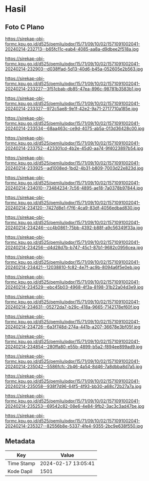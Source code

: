 # Hasil

## Foto C Plano

https://sirekap-obj-formc.kpu.go.id/d525/pemilu/pdpr/15/71/09/10/02/1571091002041-20240214-232713--b65fc11c-eab4-4085-aa8a-d9dbee2f518a.jpg

https://sirekap-obj-formc.kpu.go.id/d525/pemilu/pdpr/15/71/09/10/02/1571091002041-20240214-232903--d038ffad-5d13-40d6-b45a-052605e2b563.jpg

https://sirekap-obj-formc.kpu.go.id/d525/pemilu/pdpr/15/71/09/10/02/1571091002041-20240214-233227--3f51cbab-db85-47ea-896c-98781b3583b1.jpg

https://sirekap-obj-formc.kpu.go.id/d525/pemilu/pdpr/15/71/09/10/02/1571091002041-20240214-233327--972c5ae8-9e1f-42e2-9a71-2717710a185e.jpg

https://sirekap-obj-formc.kpu.go.id/d525/pemilu/pdpr/15/71/09/10/02/1571091002041-20240214-233534--68aa463c-ce9d-4075-ab5a-013d36428c00.jpg

https://sirekap-obj-formc.kpu.go.id/d525/pemilu/pdpr/15/71/09/10/02/1571091002041-20240214-233752--423301cd-4b2e-45d0-aa74-9f4023897b54.jpg

https://sirekap-obj-formc.kpu.go.id/d525/pemilu/pdpr/15/71/09/10/02/1571091002041-20240214-233925--ad1008ed-1bd2-4b31-b809-7003d22e823d.jpg

https://sirekap-obj-formc.kpu.go.id/d525/pemilu/pdpr/15/71/09/10/02/1571091002041-20240214-234010--73484234-7c56-4895-ae18-7a0378b97844.jpg

https://sirekap-obj-formc.kpu.go.id/d525/pemilu/pdpr/15/71/09/10/02/1571091002041-20240214-234120--7427d8e1-f7f6-4ca9-83df-4056edbad830.jpg

https://sirekap-obj-formc.kpu.go.id/d525/pemilu/pdpr/15/71/09/10/02/1571091002041-20240214-234246--cc4b0861-75bb-4392-b88f-a9c56349f33a.jpg

https://sirekap-obj-formc.kpu.go.id/d525/pemilu/pdpr/15/71/09/10/02/1571091002041-20240214-234256--d4d28d7b-b747-45c1-87b1-9682c0956cea.jpg

https://sirekap-obj-formc.kpu.go.id/d525/pemilu/pdpr/15/71/09/10/02/1571091002041-20240214-234421--12038810-fc82-4e7f-ac9b-8094a6f5e0eb.jpg

https://sirekap-obj-formc.kpu.go.id/d525/pemilu/pdpr/15/71/09/10/02/1571091002041-20240214-234529--ebc45b03-4968-4f3a-8198-31b22a04d3e9.jpg

https://sirekap-obj-formc.kpu.go.id/d525/pemilu/pdpr/15/71/09/10/02/1571091002041-20240214-234631--05272da7-b29c-418a-9665-7142178ef60f.jpg

https://sirekap-obj-formc.kpu.go.id/d525/pemilu/pdpr/15/71/09/10/02/1571091002041-20240214-234726--6a3f748d-274a-441b-a207-36678e3bf05f.jpg

https://sirekap-obj-formc.kpu.go.id/d525/pemilu/pdpr/15/71/09/10/02/1571091002041-20240214-234854--280ffa80-e55b-4899-b5a2-f894ee899ad9.jpg

https://sirekap-obj-formc.kpu.go.id/d525/pemilu/pdpr/15/71/09/10/02/1571091002041-20240214-235042--5586fcfc-2b46-4a54-8d46-7a8dbba8d7a5.jpg

https://sirekap-obj-formc.kpu.go.id/d525/pemilu/pdpr/15/71/09/10/02/1571091002041-20240214-235058--938f7d96-64f5-4f93-bb30-a68c72b27a7a.jpg

https://sirekap-obj-formc.kpu.go.id/d525/pemilu/pdpr/15/71/09/10/02/1571091002041-20240214-235253--69542c82-08e6-4e84-9fb2-3ac3c3ad47be.jpg

https://sirekap-obj-formc.kpu.go.id/d525/pemilu/pdpr/15/71/09/10/02/1571091002041-20240214-235327--82556b8e-5337-4fe4-9355-2bc9e638f550.jpg


## Metadata

| Key        | Value               |
| ---------- | ------------------- |
| Time Stamp | 2024-02-17 13:05:41 |
| Kode Dapil | 1501                |



